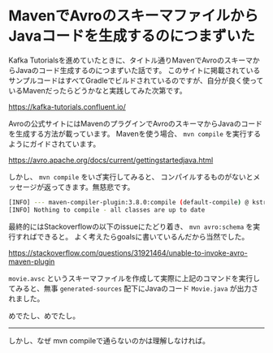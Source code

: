 # MavenでAvroのスキーマファイルからJavaコードを生成するのにつまずいた

Kafka Tutorialsを進めていたときに、タイトル通りMavenでAvroのスキーマからJavaのコード生成するのにつまずいた話です。
このサイトに掲載されているサンプルコードはすべてGradleでビルドされているのですが、自分が良く使っているMavenだったらどうかなと実践してみた次第です。

https://kafka-tutorials.confluent.io/

Avroの公式サイトにはMavenのプラグインでAvroのスキーマからJavaのコードを生成する方法が載っています。
Mavenを使う場合、 `mvn compile` を実行するようにガイドされています。

https://avro.apache.org/docs/current/gettingstartedjava.html

しかし、 `mvn compile` をいざ実行してみると、
コンパイルするものがないとメッセージが返ってきます。無慈悲です。

```bash
[INFO] --- maven-compiler-plugin:3.8.0:compile (default-compile) @ kstreams-serialization ---
[INFO] Nothing to compile - all classes are up to date
```

最終的にはStackoverflowの以下のissueにたどり着き、 `mvn avro:schema` を実行すればできると。
よく考えたらgoalsに書いているんだから当然でした。

https://stackoverflow.com/questions/31921464/unable-to-invoke-avro-maven-plugin

`movie.avsc` というスキーマファイルを作成して実際に上記のコマンドを実行してみると、無事 `generated-sources` 配下にJavaのコード `Movie.java` が出力されました。

めでたし、めでたし。

---

しかし、なぜ mvn compileで通らないのかは理解しなければ。
